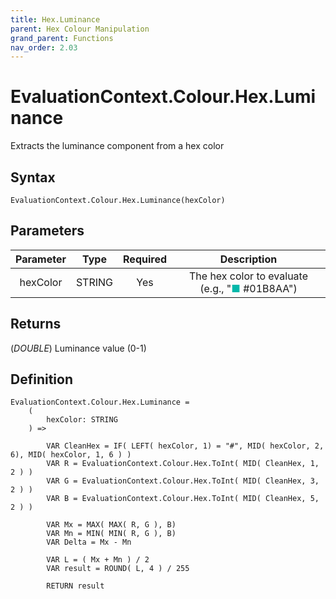 ```yaml
---
title: Hex.Luminance
parent: Hex Colour Manipulation
grand_parent: Functions
nav_order: 2.03
---
```


# EvaluationContext.Colour.Hex.Luminance

Extracts the luminance component from a hex color

## Syntax

```dax
EvaluationContext.Colour.Hex.Luminance(hexColor)
```

## Parameters

| Parameter | Type | Required | Description |
|:---:|:---:|:---:|:---:|
| hexColor | STRING | Yes | The hex color to evaluate (e.g., "<span style="color: #01B8AA">■</span> #01B8AA") |

## Returns

(*DOUBLE*) Luminance value (0-1)

## Definition

```dax
EvaluationContext.Colour.Hex.Luminance =
    (
        hexColor: STRING
    ) =>
    
        VAR CleanHex = IF( LEFT( hexColor, 1) = "#", MID( hexColor, 2, 6), MID( hexColor, 1, 6 ) )
        VAR R = EvaluationContext.Colour.Hex.ToInt( MID( CleanHex, 1, 2 ) )
        VAR G = EvaluationContext.Colour.Hex.ToInt( MID( CleanHex, 3, 2 ) )
        VAR B = EvaluationContext.Colour.Hex.ToInt( MID( CleanHex, 5, 2 ) )
    
        VAR Mx = MAX( MAX( R, G ), B)
        VAR Mn = MIN( MIN( R, G ), B)
        VAR Delta = Mx - Mn
    
        VAR L = ( Mx + Mn ) / 2
        VAR result = ROUND( L, 4 ) / 255
    
        RETURN result
```